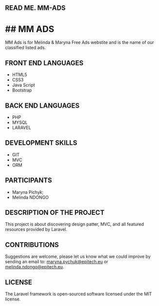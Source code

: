 ## READ ME. MM-ADS

# ## MM ADS

MM Ads is for Melinda & Maryna Free Ads webstite and is the name of our classified listed ads. 

## FRONT END LANGUAGES

- HTML5
- CSS3
- Java Script
- Bootstrap


## BACK END LANGUAGES

- PHP
- MYSQL
- LARAVEL

## DEVELOPMENT SKILLS

- GIT
- MVC
- ORM

## PARTICIPANTS

- Maryna Pichyk;
- Melinda NDONGO

## DESCRIPTION OF THE PROJECT

This project is about discovering design patter, MVC, and all featured resources provided by Laravel. 

## CONTRIBUTIONS

Suggestions are welcome, please let us know what we could improve by sending an email to:
maryna.pychuk@epitech.eu or melinda.ndongo@epitech.eu.

## LICENSE

The Laravel framework is open-sourced software licensed under the MIT license.
